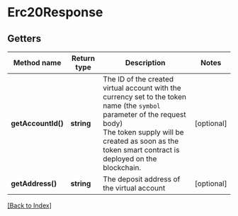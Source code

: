 # Erc20Response

## Getters

Method name | Return type | Description | Notes
------------ | ------------- | ------------- | -------------
**getAccountId()** | **string** | The ID of the created virtual account with the currency set to the token name (the <code>symbol</code> parameter of the request body)<br/>The token supply will be created as soon as the token smart contract is deployed on the blockchain. | [optional]
**getAddress()** | **string** | The deposit address of the virtual account | [optional]

[[Back to Index]](../index.md)
